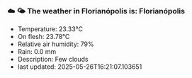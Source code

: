 ### ☁️ 🌤️  The weather in Florianópolis is: Florianópolis

- Temperature: 23.33°C
- On flesh: 23.78°C
- Relative air humidity: 79%
- Rain: 0.0 mm
- Description: Few clouds
- last updated: 2025-05-26T16:21:07.103651

